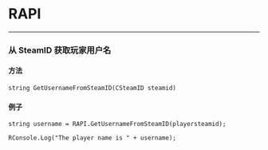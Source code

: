 # RAPI


---

<!-- tabs:start -->
### 从 SteamID 获取玩家用户名 <br/>


#### **方法**

    string GetUsernameFromSteamID(CSteamID steamid)



#### **例子**


    string username = RAPI.GetUsernameFromSteamID(playersteamid);

    RConsole.Log("The player name is " + username);


<!-- tabs:end -->